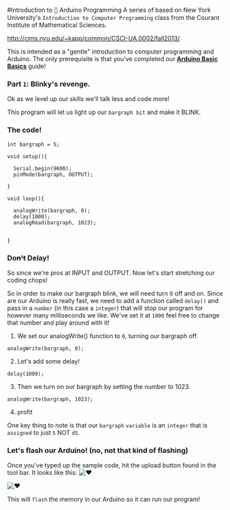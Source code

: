 #Introduction to ⧮ Arduino Programming
  A series of based on  New York University's `Introduction to Computer Programming` class from the Courant Institute of Mathematical Sciences.

  http://cims.nyu.edu/~kapp/common/CSCI-UA.0002/fall2013/

  This is intended as a "gentle" introduction to computer programming and Arduino. The only prerequisite is that you've completed our **[Arduino Basic Basics](http://https://github.com/sssyed/arduino-examples/blob/master/intro-to-arduino/getting-started.md)** guide!

  ### Part `1`: Blinky's revenge.

  Ok as we level up our skills we'll talk less and code more!

  This program will let us light up our `bargraph bit` and make it BLINK.

  ### The code!

    int bargraph = 5;

    void setup(){

      Serial.begin(9600);
      pinMode(bargraph, OUTPUT);

    }

    void loop(){

      analogWrite(bargraph, 0);
      delay(1000);
      analogRead(bargraph, 1023);


    }

  ### Do~~n't~~ Delay!

  So since we're pros at INPUT and OUTPUT. Now let's start stretching our coding chops!

  So in order to make our bargraph blink, we will need turn it off and on. Since are our Arduino is really fast, we need to add a function called `delay()` and pass in a `number` (in this case a `integer`) that will stop our program for however many milliseconds we like. We've set it at `1000` feel free to change that number and play around with it!


  1) We set our analogWrite() function to `0`, turning our bargraph off.

    analogWrite(bargraph, 0);


  2) Let's add some delay!

    delay(1000);

  3) Then we turn on our bargraph by setting the number to 1023.

    analogWrite(bargraph, 1023);

  4) profit

  One key thing to note is that our `bargraph` `variable` is an `integer` that is `assigned` to just `5` NOT `d5`.

  ### Let's flash our Arduino! (no, not that kind of flashing)

  Once you've typed up the sample code, hit the upload button found in the tool bar. It looks like this: ![❤](http://arduino.cc/en/uploads/Guide/export.png)

  ![❤](https://raw.githubusercontent.com/Makeblock-official/XY-Plotter-2.0/master/images/Upload.png)

  This will `flash` the memory in our Arduino so it can run our program!
